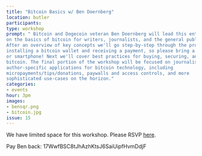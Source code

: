```yaml
---
title: "Bitcoin Basics w/ Ben Doernberg"
location: butler
participants:
type: workshop
prompt: " Bitcoin and Dogecoin veteran Ben Doernberg will lead this entry-level workshop
on the basics of bitcoin for writers, journalists, and the general public.
After an overview of key concepts we'll go step-by-step through the process of
installing a bitcoin wallet and receiving a payment, so please bring a laptop
or smartphone! Next we'll cover best practices for buying, securing, and using
bitcoin. The final portion of the workshop will be focused on journalism- and
author-specific applications for bitcoin technology, including
micropayments/tips/donations, paywalls and access controls, and more
sophisticated use-cases on the horizon."
categories:
- events
hour: 3pm
images:
- bensqr.png
- bitcoin.jpg
issue: 15
---
```




We have limited space for this workshop. Please RSVP
[here](https://docs.google.com/forms/d/1b_lQsgoYC70JSnOHbtsHBWqTK7KwzR1QM_Fm7tlQKTc/viewform).  

Pay Ben back: 17WwfBSC8tJhAzhKtsJ6SaiUipfHvmDdjF
